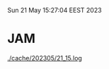Sun 21 May 15:27:04 EEST 2023
# JAM
<a href='./cache/202305/21_15.log'>./cache/202305/21_15.log</a>
